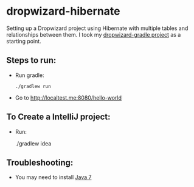 dropwizard-hibernate
=================

Setting up a Dropwizard project using Hibernate with multiple tables and relationships between them. I took my  [dropwizard-gradle project](https://github.com/mariagomez/dropwizard-gradle) as a starting point.

Steps to run:
-------

- Run gradle:

      ./gradlew run
      
- Go to http://localtest.me:8080/hello-world



To Create a IntelliJ project:
-----------------------------

- Run:

     ./gradlew idea


Troubleshooting:
----------------

- You may need to install [Java 7](http://www.oracle.com/technetwork/java/javase/downloads/jdk7-downloads-1880260.html)
